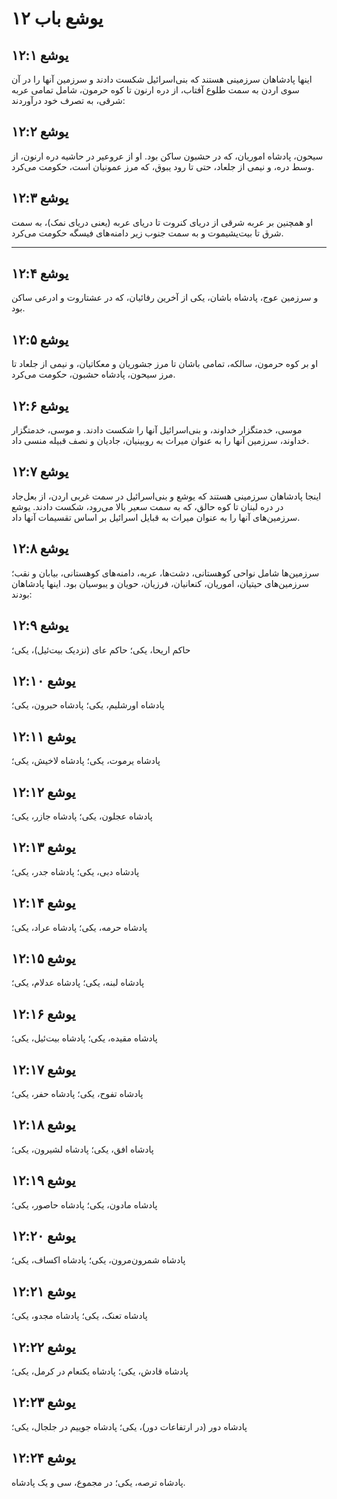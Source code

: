# یوشع باب ۱۲

## یوشع ۱۲:۱

اینها پادشاهان سرزمینی هستند که بنی‌اسرائیل شکست دادند و سرزمین آنها را در آن سوی اردن به سمت طلوع آفتاب، از دره ارنون تا کوه حرمون، شامل تمامی عربه شرقی، به تصرف خود درآوردند:

## یوشع ۱۲:۲

سیحون، پادشاه اموریان، که در حشبون ساکن بود. او از عروعیر در حاشیه دره ارنون، از وسط دره، و نیمی از جلعاد، حتی تا رود یبوق، که مرز عمونیان است، حکومت می‌کرد.

## یوشع ۱۲:۳

او همچنین بر عربه شرقی از دریای کنروت تا دریای عربه (یعنی دریای نمک)، به سمت شرق تا بیت‌یشیموت و به سمت جنوب زیر دامنه‌های فیسگه حکومت می‌کرد.

---

## یوشع ۱۲:۴

و سرزمین عوج، پادشاه باشان، یکی از آخرین رفائیان، که در عشتاروت و ادرعی ساکن بود.

## یوشع ۱۲:۵

او بر کوه حرمون، سالکه، تمامی باشان تا مرز جشوریان و معکاتیان، و نیمی از جلعاد تا مرز سیحون، پادشاه حشبون، حکومت می‌کرد.

## یوشع ۱۲:۶

موسی، خدمتگزار خداوند، و بنی‌اسرائیل آنها را شکست دادند. و موسی، خدمتگزار خداوند، سرزمین آنها را به عنوان میراث به روبینیان، جادیان و نصف قبیله منسی داد.

## یوشع ۱۲:۷

اینجا پادشاهان سرزمینی هستند که یوشع و بنی‌اسرائیل در سمت غربی اردن، از بعل‌جاد در دره لبنان تا کوه حالق، که به سمت سعیر بالا می‌رود، شکست دادند. یوشع سرزمین‌های آنها را به عنوان میراث به قبایل اسرائیل بر اساس تقسیمات آنها داد.

## یوشع ۱۲:۸

سرزمین‌ها شامل نواحی کوهستانی، دشت‌ها، عربه، دامنه‌های کوهستانی، بیابان و نقب؛ سرزمین‌های حیتیان، اموریان، کنعانیان، فرزیان، حویان و یبوسیان بود. اینها پادشاهان بودند:

## یوشع ۱۲:۹

حاکم اریحا، یکی؛ حاکم عای (نزدیک بیت‌ئیل)، یکی؛

## یوشع ۱۲:۱۰

پادشاه اورشلیم، یکی؛ پادشاه حبرون، یکی؛

## یوشع ۱۲:۱۱

پادشاه یرموت، یکی؛ پادشاه لاخیش، یکی؛

## یوشع ۱۲:۱۲

پادشاه عجلون، یکی؛ پادشاه جازر، یکی؛

## یوشع ۱۲:۱۳

پادشاه دبی، یکی؛ پادشاه جدر، یکی؛

## یوشع ۱۲:۱۴

پادشاه حرمه، یکی؛ پادشاه عراد، یکی؛

## یوشع ۱۲:۱۵

پادشاه لبنه، یکی؛ پادشاه عدلام، یکی؛

## یوشع ۱۲:۱۶

پادشاه مقیده، یکی؛ پادشاه بیت‌ئیل، یکی؛

## یوشع ۱۲:۱۷

پادشاه تفوح، یکی؛ پادشاه حفر، یکی؛

## یوشع ۱۲:۱۸

پادشاه افق، یکی؛ پادشاه لشیرون، یکی؛

## یوشع ۱۲:۱۹

پادشاه مادون، یکی؛ پادشاه حاصور، یکی؛

## یوشع ۱۲:۲۰

پادشاه شمرون‌مرون، یکی؛ پادشاه اکساف، یکی؛

## یوشع ۱۲:۲۱

پادشاه تعنک، یکی؛ پادشاه مجدو، یکی؛

## یوشع ۱۲:۲۲

پادشاه قادش، یکی؛ پادشاه یکنعام در کرمل، یکی؛

## یوشع ۱۲:۲۳

پادشاه دور (در ارتفاعات دور)، یکی؛ پادشاه جوییم در جلجال، یکی؛

## یوشع ۱۲:۲۴

پادشاه ترصه، یکی؛ در مجموع، سی و یک پادشاه.
